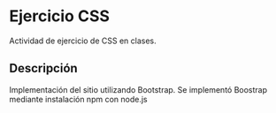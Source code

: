 # Ejercicio CSS
Actividad de ejercicio de CSS en clases.

## Descripción
Implementación del sitio utilizando Bootstrap.
Se implementó Boostrap mediante instalación npm con node.js


